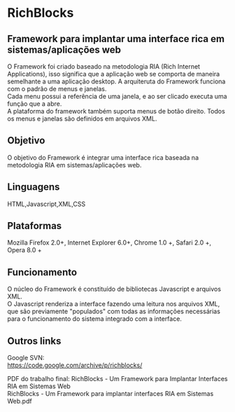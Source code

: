 # RichBlocks

## Framework para implantar uma interface rica em sistemas/aplicações web
O Framework foi criado baseado na metodologia RIA (Rich Internet Applications), isso significa que a aplicação web se comporta de maneira semelhante a uma aplicação desktop. A arquiteruta do Framework funciona com o padrão de menus e janelas.  
Cada menu possui a referência de uma janela, e ao ser clicado executa uma função que a abre.  
A plataforma do framework também suporta menus de botão direito. Todos os menus e janelas são definidos em arquivos XML.  

## Objetivo
O objetivo do Framework é integrar uma interface rica baseada na metodologia RIA em sistemas/aplicações web.  

## Linguagens
HTML,Javascript,XML,CSS

## Plataformas
Mozilla Firefox 2.0+, Internet Explorer 6.0+, Chrome 1.0 +, Safari 2.0 +, Opera 8.0 +

## Funcionamento
O núcleo do Framework é constituído de bibliotecas Javascript e arquivos XML.  
O Javascript renderiza a interface fazendo uma leitura nos arquivos XML, que são previamente "populados" com todas as informações necessárias para o funcionamento do sistema integrado com a interface.   

## Outros links

Google SVN:  
https://code.google.com/archive/p/richblocks/  

PDF do trabalho final:
RichBlocks - Um Framework para Implantar Interfaces RIA em Sistemas Web  
RichBlocks - Um Framework para implantar interfaces RIA em Sistemas Web.pdf
